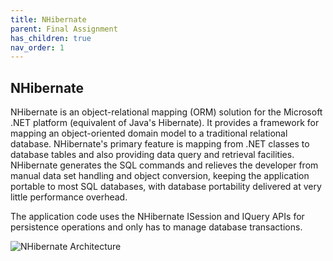 ```yaml
---
title: NHibernate
parent: Final Assignment
has_children: true
nav_order: 1
---
```


## NHibernate
NHibernate is an object-relational mapping (ORM) solution for the Microsoft .NET platform (equivalent of Java's Hibernate). It provides a framework for mapping an object-oriented domain model to a traditional relational database. NHibernate's primary feature is mapping from .NET classes to database tables and also providing data query and retrieval facilities. NHibernate generates the SQL commands and relieves the developer from manual data set handling and object conversion, keeping the application portable to most SQL databases, with database portability delivered at very little performance overhead.

The application code uses the NHibernate ISession and IQuery APIs for persistence operations and only has to manage database transactions.

![NHibernate Architecture](../images/final-assignment/NHibernateArchitecture.png)